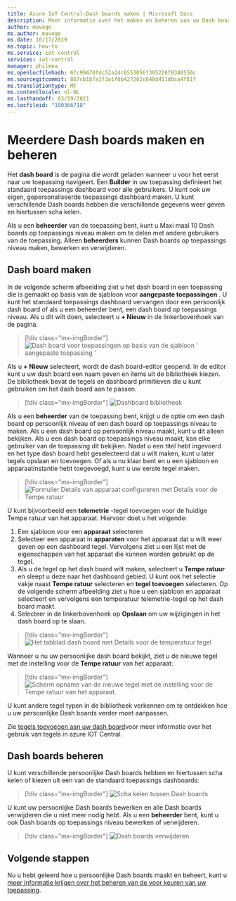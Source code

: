 ```yaml
---
title: Azure IoT Central-Dash boards maken | Microsoft Docs
description: Meer informatie over het maken en beheren van uw Dash boards.
author: mavoge
ms.author: mavoge
ms.date: 10/17/2019
ms.topic: how-to
ms.service: iot-central
services: iot-central
manager: philmea
ms.openlocfilehash: 6fc99470fdc52a2dc6553056f305226f8348550c
ms.sourcegitcommit: 867cb1b7a1f3a1f0b427282c648d411d0ca4f81f
ms.translationtype: MT
ms.contentlocale: nl-NL
ms.lasthandoff: 03/19/2021
ms.locfileid: "100366718"
---
```

# <a name="create-and-manage-multiple-dashboards"></a>Meerdere Dash boards maken en beheren

Het **dash board** is de pagina die wordt geladen wanneer u voor het eerst naar uw toepassing navigeert. Een **Builder** in uw toepassing definieert het standaard toepassings dashboard voor alle gebruikers. U kunt ook uw eigen, gepersonaliseerde toepassings dashboard maken. U kunt verschillende Dash boards hebben die verschillende gegevens weer geven en hiertussen scha kelen.

Als u een **beheerder** van de toepassing bent, kunt u Maxi maal 10 Dash boards op toepassings niveau maken om te delen met andere gebruikers van de toepassing. Alleen **beheerders** kunnen Dash boards op toepassings niveau maken, bewerken en verwijderen.  

## <a name="create-dashboard"></a>Dash board maken

In de volgende scherm afbeelding ziet u het dash board in een toepassing die is gemaakt op basis van de sjabloon voor **aangepaste toepassingen** . U kunt het standaard toepassings dashboard vervangen door een persoonlijk dash board of als u een beheerder bent, een dash board op toepassings niveau. Als u dit wilt doen, selecteert u **+ Nieuw** in de linkerbovenhoek van de pagina.

> [!div class="mx-imgBorder"]
> ![Dash board voor toepassingen op basis van de sjabloon ' aangepaste toepassing '](media/howto-create-personal-dashboards/dashboard-custom-app.png)

Als u **+ Nieuw** selecteert, wordt de dash board-editor geopend. In de editor kunt u uw dash board een naam geven en items uit de bibliotheek kiezen. De bibliotheek bevat de tegels en dashboard primitieven die u kunt gebruiken om het dash board aan te passen.

> [!div class="mx-imgBorder"]
> ![Dashboard bibliotheek](media/howto-create-personal-dashboards/dashboard-library.png)

Als u een **beheerder** van de toepassing bent, krijgt u de optie om een dash board op persoonlijk niveau of een dash board op toepassings niveau te maken. Als u een dash board op persoonlijk niveau maakt, kunt u dit alleen bekijken. Als u een dash board op toepassings niveau maakt, kan elke gebruiker van de toepassing dit bekijken. Nadat u een titel hebt ingevoerd en het type dash board hebt geselecteerd dat u wilt maken, kunt u later tegels opslaan en toevoegen. Of als u nu klaar bent en u een sjabloon en apparaatinstantie hebt toegevoegd, kunt u uw eerste tegel maken.  

> [!div class="mx-imgBorder"]
> ![Formulier Details van apparaat configureren met Details voor de Tempe ratuur](media/howto-create-personal-dashboards/device-details.png)

U kunt bijvoorbeeld een **telemetrie** -tegel toevoegen voor de huidige Tempe ratuur van het apparaat. Hiervoor doet u het volgende:

1. Een sjabloon voor een **apparaat** selecteren
1. Selecteer een apparaat in **apparaten** voor het apparaat dat u wilt weer geven op een dashboard tegel. Vervolgens ziet u een lijst met de eigenschappen van het apparaat die kunnen worden gebruikt op de tegel.
1. Als u de tegel op het dash board wilt maken, selecteert u **Tempe ratuur** en sleept u deze naar het dashboard gebied. U kunt ook het selectie vakje naast **Tempe ratuur** selecteren en **tegel toevoegen** selecteren. Op de volgende scherm afbeelding ziet u hoe u een sjabloon en apparaat selecteert en vervolgens een temperatuur telemetrie-tegel op het dash board maakt.
1. Selecteer in de linkerbovenhoek op **Opslaan** om uw wijzigingen in het dash board op te slaan.

> [!div class="mx-imgBorder"]
> ![Het tabblad dash board met Details voor de temperatuur tegel](media/howto-create-personal-dashboards/temperature-tile-edit.png)

Wanneer u nu uw persoonlijke dash board bekijkt, ziet u de nieuwe tegel met de instelling voor de **Tempe ratuur** van het apparaat:

> [!div class="mx-imgBorder"]
> ![Scherm opname van de nieuwe tegel met de instelling voor de Tempe ratuur van het apparaat.](media/howto-create-personal-dashboards/temperature-tile-complete.png)

U kunt andere tegel typen in de bibliotheek verkennen om te ontdekken hoe u uw persoonlijke Dash boards verder moet aanpassen.

Zie [tegels toevoegen aan uw dash board](howto-add-tiles-to-your-dashboard.md)voor meer informatie over het gebruik van tegels in azure IOT Central.

## <a name="manage-dashboards"></a>Dash boards beheren

U kunt verschillende persoonlijke Dash boards hebben en hiertussen scha kelen of kiezen uit een van de standaard toepassings dashboards:

> [!div class="mx-imgBorder"]
> ![Scha kelen tussen Dash boards](media/howto-create-personal-dashboards/switch-dashboards.png)

U kunt uw persoonlijke Dash boards bewerken en alle Dash boards verwijderen die u niet meer nodig hebt. Als u een **beheerder** bent, kunt u ook Dash boards op toepassings niveau bewerken of verwijderen.

> [!div class="mx-imgBorder"]
> ![Dash boards verwijderen](media/howto-create-personal-dashboards/delete-dashboards.png)

## <a name="next-steps"></a>Volgende stappen

Nu u hebt geleerd hoe u persoonlijke Dash boards maakt en beheert, kunt u [meer informatie krijgen over het beheren van de voor keuren van uw toepassing](howto-manage-preferences.md).
